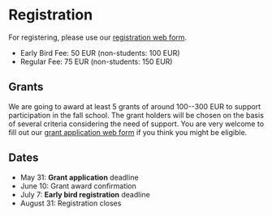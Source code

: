 # Registration

For registering, please use our [registration web form](https://www.ims.uni-stuttgart.de/events/dgfs-clschool19/registration.html).

+ Early Bird Fee: 50 EUR (non-students: 100 EUR)
+ Regular Fee: 75 EUR (non-students: 150 EUR)


## Grants

We are going to award at least 5 grants of around 100--300 EUR to
support participation in the fall school. The grant holders will be
chosen on the basis of several criteria considering the need of
support. You are very welcome to fill out our
[grant application web form](https://www.ims.uni-stuttgart.de/events/dgfs-clschool19/grantapplication.html) 
if you think you might be eligible.


## Dates

+ May 31: **Grant application** deadline
+ June 10: Grant award confirmation 
+ July 7: **Early bird registration** deadline 
+ August 31: Registration closes

